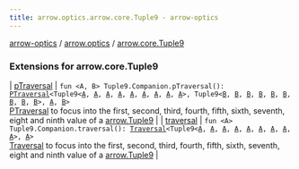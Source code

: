```yaml
---
title: arrow.optics.arrow.core.Tuple9 - arrow-optics
---
```


[arrow-optics](../../index.html) / [arrow.optics](../index.html) / [arrow.core.Tuple9](./index.html)

### Extensions for arrow.core.Tuple9

| [pTraversal](p-traversal.html) | `fun <A, B> Tuple9.Companion.pTraversal(): `[`PTraversal`](../-p-traversal/index.html)`<Tuple9<`[`A`](p-traversal.html#A)`, `[`A`](p-traversal.html#A)`, `[`A`](p-traversal.html#A)`, `[`A`](p-traversal.html#A)`, `[`A`](p-traversal.html#A)`, `[`A`](p-traversal.html#A)`, `[`A`](p-traversal.html#A)`, `[`A`](p-traversal.html#A)`, `[`A`](p-traversal.html#A)`>, Tuple9<`[`B`](p-traversal.html#B)`, `[`B`](p-traversal.html#B)`, `[`B`](p-traversal.html#B)`, `[`B`](p-traversal.html#B)`, `[`B`](p-traversal.html#B)`, `[`B`](p-traversal.html#B)`, `[`B`](p-traversal.html#B)`, `[`B`](p-traversal.html#B)`, `[`B`](p-traversal.html#B)`>, `[`A`](p-traversal.html#A)`, `[`B`](p-traversal.html#B)`>`<br>[PTraversal](../-p-traversal/index.html) to focus into the first, second, third, fourth, fifth, sixth, seventh, eight and ninth value of a [arrow.Tuple9](#) |
| [traversal](traversal.html) | `fun <A> Tuple9.Companion.traversal(): `[`Traversal`](../-traversal.html)`<Tuple9<`[`A`](traversal.html#A)`, `[`A`](traversal.html#A)`, `[`A`](traversal.html#A)`, `[`A`](traversal.html#A)`, `[`A`](traversal.html#A)`, `[`A`](traversal.html#A)`, `[`A`](traversal.html#A)`, `[`A`](traversal.html#A)`, `[`A`](traversal.html#A)`>, `[`A`](traversal.html#A)`>`<br>[Traversal](../-traversal.html) to focus into the first, second, third, fourth, fifth, sixth, seventh, eight and ninth value of a [arrow.Tuple9](#) |

